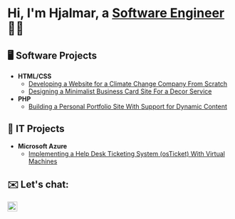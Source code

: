 <h1>Hi, I'm Hjalmar, a <a href="https://linkedin.com/in/hjalmarrivera">Software Engineer</a>👨‍💻</h1>

<h2>🖥️ Software Projects</h2>

- <b>HTML/CSS</b>
  - [Developing a Website for a Climate Change Company From Scratch](https://github.com/hjalmarrivera/climate-site)
  - [Designing a Minimalist Business Card Site For a Decor Service](https://github.com/hjalmarrivera/smallbusiness-site)
- <b>PHP</b>
  - [Building a Personal Portfolio Site With Support for Dynamic Content](https://github.com/hjalmarrivera/portfolio-site)

<h2>🛜 IT Projects</h2>

- <b>Microsoft Azure</b>
  - [Implementing a Help Desk Ticketing System (osTicket) With Virtual Machines](https://github.com/hjalmarrivera/osticket-prereqs)

<h2>✉️ Let's chat:</h2>

[<img align="left" alt="Hjalmar | LinkedIn" width="22px" src="https://cdn.jsdelivr.net/npm/simple-icons@8.8.0/icons/linkedin.svg" />][linkedin]

[linkedin]: https://linkedin.com/in/hjalmarrivera
